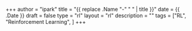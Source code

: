 +++
author = "ipark"
title = "{{ replace .Name "-" " " | title }}"
date =  {{ .Date }}
draft =  false
type = "rl"
layout = "rl"
description = ""
tags = ["RL", "Reinforcement Learning",
]
+++

